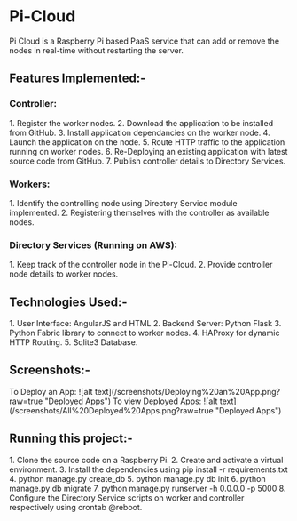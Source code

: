 
<h1>Pi-Cloud</h1>

Pi Cloud is a Raspberry Pi based PaaS service that can add or remove the nodes in real-time without restarting the server.

<h2>Features Implemented:-</h2>

<h3>Controller:</h3>
1. Register the worker nodes.
2. Download the application to be installed from GitHub.
3. Install application dependancies on the worker node.
4. Launch the application on the node.
5. Route HTTP traffic to the application running on worker nodes.
6. Re-Deploying an existing application with latest source code from GitHub.
7. Publish controller details to Directory Services. 

<h3>Workers:</h3>
1. Identify the controlling node using Directory Service module implemented.
2. Registering themselves with the controller as available nodes.

<h3>Directory Services (Running on AWS):</h3>
1. Keep track of the controller node in the Pi-Cloud.
2. Provide controller node details to worker nodes.

<h2>Technologies Used:-</h2>
1. User Interface: AngularJS and HTML
2. Backend Server: Python Flask
3. Python Fabric library to connect to worker nodes.
4. HAProxy for dynamic HTTP Routing.
5. Sqlite3 Database.

<h2>Screenshots:-</h2>
To Deploy an App:
![alt text](/screenshots/Deploying%20an%20App.png?raw=true "Deployed Apps")
To view Deployed Apps:
![alt text](/screenshots/All%20Deployed%20Apps.png?raw=true "Deployed Apps")

<h2>Running this project:-</h2>
1. Clone the source code on a Raspberry Pi.
2. Create and activate a virtual environment.
3. Install the dependencies using pip install -r requirements.txt
4. python manage.py create_db
5. python manage.py db init
6. python manage.py db migrate
7. python manage.py runserver -h 0.0.0.0 -p 5000
8. Configure the Directory Service scripts on worker and controller respectively using crontab @reboot.
